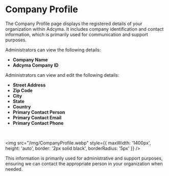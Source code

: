 # Company Profile

The Company Profile page displays the registered details of your organization within Adcyma. It includes company identification and contact information, which is primarily used for communication and support purposes.

Administrators can view the following details:

- **Company Name**  
- **Adcyma Company ID**  


Administrators can view and edit the following details:
- **Street Address**  
- **Zip Code**  
- **City**  
- **State**  
- **Country**  
- **Primary Contact Person**  
- **Primary Contact Email**  
- **Primary Contact Phone**  

<br/>

<img src="/img/CompanyProfile.webp" style={{ maxWidth: '1400px', height: 'auto', border: '2px solid black', borderRadius: '5px' }} />


This information is primarily used for administrative and support purposes, ensuring we can contact the appropriate person in your organization when needed.